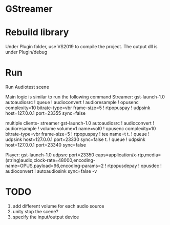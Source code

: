 # GStreamer 

# Rebuild library
Under Plugin folder, use VS2019 to compile the project. The output dll is under Plugin/debug

# Run
Run Audiotest scene

Main logic is similar to run the following command
Streamer: 
gst-launch-1.0 autoaudiosrc ! queue ! audioconvert ! audioresample ! opusenc complexity=10 bitrate-type=vbr frame-size=5 ! rtpopuspay ! udpsink host=127.0.0.1 port=23355 sync=false

multiple clients- streamer
gst-launch-1.0 autoaudiosrc ! audioconvert ! audioresample ! volume  volume=1 name=vol0 ! opusenc complexity=10 bitrate-type=vbr frame-size=5 ! rtpopuspay ! tee name=t t. ! queue ! udpsink host=127.0.0.1 port=23330 sync=false t. ! queue ! udpsink host=127.0.0.1 port=23340 sync=false

Player:
gst-launch-1.0 udpsrc port=23350 caps=application/x-rtp,media=(string)audio,clock-rate=48000,encoding-name=OPUS,payload=96,encoding-params=2 ! rtpopusdepay ! opusdec ! audioconvert  ! autoaudiosink sync=false -v


# TODO
1. add different volume for each audio source
2. unity stop the scene?
3. specify the input/output device
